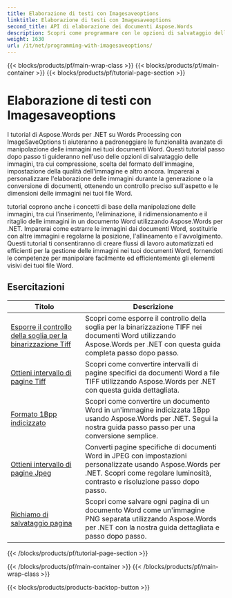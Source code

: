 ```yaml
---
title: Elaborazione di testi con Imagesaveoptions
linktitle: Elaborazione di testi con Imagesaveoptions
second_title: API di elaborazione dei documenti Aspose.Words
description: Scopri come programmare con le opzioni di salvataggio delle immagini in Aspose.Words per .NET. Esercitazioni dettagliate con codice di esempio per salvare e manipolare le immagini nei tuoi documenti Word.
weight: 1630
url: /it/net/programming-with-imagesaveoptions/
---
```


{{< blocks/products/pf/main-wrap-class >}}
{{< blocks/products/pf/main-container >}}
{{< blocks/products/pf/tutorial-page-section >}}

# Elaborazione di testi con Imagesaveoptions

I tutorial di Aspose.Words per .NET su Words Processing con ImageSaveOptions ti aiuteranno a padroneggiare le funzionalità avanzate di manipolazione delle immagini nei tuoi documenti Word. Questi tutorial passo dopo passo ti guideranno nell'uso delle opzioni di salvataggio delle immagini, tra cui compressione, scelta del formato dell'immagine, impostazione della qualità dell'immagine e altro ancora. Imparerai a personalizzare l'elaborazione delle immagini durante la generazione o la conversione di documenti, ottenendo un controllo preciso sull'aspetto e le dimensioni delle immagini nei tuoi file Word.

tutorial coprono anche i concetti di base della manipolazione delle immagini, tra cui l'inserimento, l'eliminazione, il ridimensionamento e il ritaglio delle immagini in un documento Word utilizzando Aspose.Words per .NET. Imparerai come estrarre le immagini dai documenti Word, sostituirle con altre immagini e regolarne la posizione, l'allineamento e l'avvolgimento. Questi tutorial ti consentiranno di creare flussi di lavoro automatizzati ed efficienti per la gestione delle immagini nei tuoi documenti Word, fornendoti le competenze per manipolare facilmente ed efficientemente gli elementi visivi dei tuoi file Word.

 ## Esercitazioni
| Titolo | Descrizione |
| --- | --- |
| [Esporre il controllo della soglia per la binarizzazione Tiff](./expose-threshold-control-for-tiff-binarization/) | Scopri come esporre il controllo della soglia per la binarizzazione TIFF nei documenti Word utilizzando Aspose.Words per .NET con questa guida completa passo dopo passo. |
| [Ottieni intervallo di pagine Tiff](./get-tiff-page-range/) | Scopri come convertire intervalli di pagine specifici da documenti Word a file TIFF utilizzando Aspose.Words per .NET con questa guida dettagliata. |
| [Formato 1Bpp indicizzato](./format-1bpp-indexed/) | Scopri come convertire un documento Word in un'immagine indicizzata 1Bpp usando Aspose.Words per .NET. Segui la nostra guida passo passo per una conversione semplice. |
| [Ottieni intervallo di pagine Jpeg](./get-jpeg-page-range/) | Converti pagine specifiche di documenti Word in JPEG con impostazioni personalizzate usando Aspose.Words per .NET. Scopri come regolare luminosità, contrasto e risoluzione passo dopo passo. |
| [Richiamo di salvataggio pagina](./page-saving-callback/) | Scopri come salvare ogni pagina di un documento Word come un'immagine PNG separata utilizzando Aspose.Words per .NET con la nostra guida dettagliata e passo dopo passo. |
{{< /blocks/products/pf/tutorial-page-section >}}

{{< /blocks/products/pf/main-container >}}
{{< /blocks/products/pf/main-wrap-class >}}

{{< blocks/products/products-backtop-button >}}

